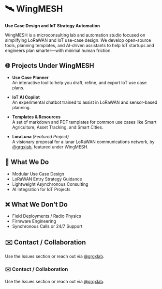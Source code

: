 # 🛰️ WingMESH

**Use Case Design and IoT Strategy Automation**

WingMESH is a microconsulting lab and automation studio focused on simplifying LoRaWAN and IoT use-case design. We develop open-source tools, planning templates, and AI-driven assistants to help IoT startups and engineers plan smarter—with minimal human friction.

## 🌐 Projects Under WingMESH

- **Use Case Planner**  
  An interactive tool to help you draft, refine, and export IoT use case plans.

- **IoT AI Copilot**  
  An experimental chatbot trained to assist in LoRaWAN and sensor-based planning.

- **Templates & Resources**  
  A set of markdown and PDF templates for common use cases like Smart Agriculture, Asset Tracking, and Smart Cities.

- **LoraLuna** *(Featured Project)*  
  A visionary proposal for a lunar LoRaWAN communications network, by [@grgxlab](https://github.com/grgxlab), featured under WingMESH.

## 💼 What We Do

- Modular Use Case Design  
- LoRaWAN Entry Strategy Guidance  
- Lightweight Asynchronous Consulting  
- AI Integration for IoT Projects  

## ❌ What We Don’t Do

- Field Deployments / Radio Physics  
- Firmware Engineering  
- Synchronous Calls or 24/7 Support  

## ✉️ Contact / Collaboration

Use the Issues section or reach out via [@grgxlab](https://github.com/grgxlab).


### ✉️ Contact / Collaboration
Use the Issues section or reach out via [@grgxlab](https://github.com/grgxlab).
